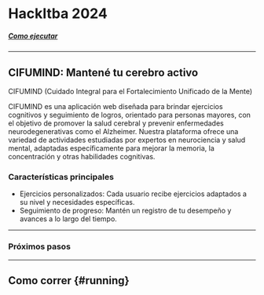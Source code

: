 # HackItba 2024

##### [Como ejecutar](#running)
----------
## CIFUMIND: Mantené tu cerebro activo
CIFUMIND (Cuidado Integral para el Fortalecimiento Unificado de la Mente)

CIFUMIND es una aplicación web diseñada para brindar ejercicios cognitivos y seguimiento de logros, orientado para personas mayores, con el objetivo de promover la salud cerebral y prevenir enfermedades neurodegenerativas como el Alzheimer. Nuestra plataforma ofrece una variedad de actividades estudiadas por expertos en neurociencia y salud mental, adaptadas específicamente para mejorar la memoria, la concentración y otras habilidades cognitivas.

### Características principales
* Ejercicios personalizados: Cada usuario recibe ejercicios adaptados a su nivel y necesidades específicas.
* Seguimiento de progreso: Mantén un registro de tu desempeño y avances a lo largo del tiempo.

----------

### Próximos pasos

----------
## Como correr {#running}